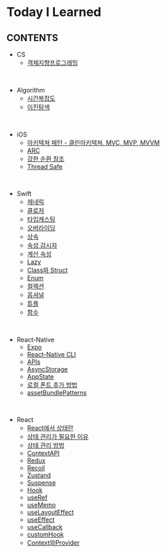 # Today I Learned

## CONTENTS

- CS
  - [객체지향프로그래밍](./CS/OOP/README.md)

<br/>

- Algorithm
  - [시간복잡도](./Algorithm/TimeComplexity/README.md)
  - [이진탐색](./Algorithm/BinarySearch/Readme.md)

<br/>

- iOS
  - [아키텍쳐 패턴 - 클린아키텍쳐, MVC, MVP, MVVM](./IOS/%08Architecture/README.md)
  - [ARC](./IOS/ARC/README.md)
  - [강한 순환 참조](./IOS/StrongReferenceCycle/README.md)
  - [Thread Safe](./IOS/ThreadSafe/README.md)

<br/>

- Swift
  - [제네릭](./Swift/Generic/README.md)
  - [클로저](./Swift/Closure/README.md)
  - [타입캐스팅](./Swift/%08Typecasting/README.md)
  - [오버라이딩](./Swift/Overriding/README.md)
  - [상속](./Swift/Inheritance/README.md)
  - [속성 감시자](./Swift/PropertyObserver/README.md)
  - [계산 속성](./Swift/ComputedProperties/README.md)
  - [Lazy](./Swift/Lazy/README.md)
  - [Class와 Struct](./Swift/ClassAndStruct/README.md)
  - [Enum](./Swift/Enum/README.md)
  - [컬렉션](./Swift/Collection/README.md)
  - [옵셔널](./Swift/Optional/README.md)
  - [튜플](./Swift/Tuple/README.md)
  - [함수](./Swift/Function/README.md)

<br/>

- React-Native
  - [Expo](./ReactNative/Environment/Expo/Readme.md)
  - [React-Native CLI](./ReactNative/Environment/React-Native-CLI/Readme.md)
  - [APIs](./ReactNative/API/Readme.md)
  - [AsyncStorage](./ReactNative/API/AsyncStorage/Readme.md)
  - [AppState](./ReactNative/API/AppState/Readme.md)
  - [로컬 폰트 추가 방법](./ReactNative/Build%2BDeploy/font/Readme.md)
  - [assetBundlePatterns](./ReactNative/Build%2BDeploy/assetBundlePatterns/Readme.md)

<br/>

- React
  - [React에서 상태란](./React/State/what/Readme.md)
  - [상태 관리가 필요한 이유](./React/State/why/Readme.md)
  - [상태 관리 방법](./React/State/how/Readme.md)
  - [ContextAPI](./React/State/ContextAPI/Readme.md)
  - [Redux](./React/State/Redux/Readme.md)
  - [Recoil](./React/State/Recoil/Readme.md)
  - [Zustand](./React/React/State/Zustand/Readme.md)     
  - [Suspense](./React/Syntax/Suspense/Readme.md)
  - [Hook](./React/Hook/Readme.md)
  - [useRef](./React/Hook/useRef/Readme.md)
  - [useMemo](./React/Hook/useMemo/Readme.md)
  - [useLayoutEffect](./React/Hook/useLayoutEffect/Readme.md)
  - [useEffect](./React/Hook/useEffect/Readme.md)
  - [useCallback](./React/Hook/useCallback/Readme.md)
  - [customHook](./React/Hook/custom/Readme.md)
  - [Context와Provider](./React/Context%2BProvider/Readme.md)
